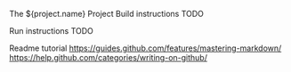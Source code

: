 The ${project.name} Project
Build instructions
TODO

Run instructions
TODO

Readme tutorial
https://guides.github.com/features/mastering-markdown/
https://help.github.com/categories/writing-on-github/